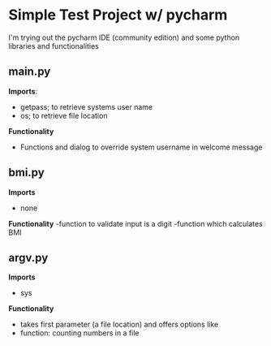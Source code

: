 # Simple Test Project w/ pycharm
I'm trying out the pycharm IDE (community edition) and some python libraries and functionalities

## main.py

**Imports**: 
- getpass; to retrieve systems user name
- os; to retrieve file location

**Functionality**
- Functions and dialog to override system username in welcome message

## bmi.py

**Imports**
- none

**Functionality**
-function to validate input is a digit
-function which calculates BMI

## argv.py
**Imports**
- sys

**Functionality**
- takes first parameter (a file location) and offers options like
- function: counting numbers in a file
